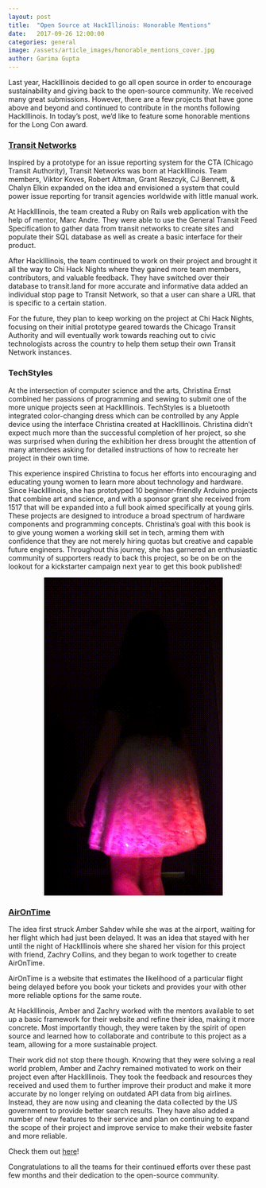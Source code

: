 ```yaml
---
layout: post
title:  "Open Source at HackIllinois: Honorable Mentions"
date:   2017-09-26 12:00:00
categories: general
image: /assets/article_images/honorable_mentions_cover.jpg
author: Garima Gupta
---
```


Last year, HackIllinois decided to go all open source in order to encourage sustainability and giving back to the open-source community. We received many great submissions. However, there are a few projects that have gone above and beyond and continued to contribute in the months following HackIllinois. In today’s post, we’d like to feature some honorable mentions for the Long Con award. 

### [Transit Networks](https://github.com/TransitNetworkGroup/Transit-Network)

Inspired by a prototype for an issue reporting system for the CTA (Chicago Transit Authority), Transit Networks was born at HackIllinois. Team members, Viktor Koves, Robert Altman, Grant Reszcyk, CJ Bennett, & Chalyn Elkin expanded on the idea and envisioned a system that could power issue reporting for transit agencies worldwide with little manual work.

At HackIllinois, the team created a Ruby on Rails web application with the help of mentor, Marc Andre. They were able to use the General Transit Feed Specification to gather data from transit networks to create sites and populate their SQL database as well as create a basic interface for their product.

After HackIllinois, the team continued to work on their project and brought it all the way to Chi Hack Nights where they gained more team members, contributors, and valuable feedback. They have switched over their database to transit.land for more accurate and informative data added an individual stop page to Transit Network, so that a user can share a URL that is specific to a certain station.

For the future, they plan to keep working on the project at Chi Hack Nights, focusing on their initial prototype geared towards the Chicago Transit Authority and will eventually work towards reaching out to civic technologists across the country to help them setup their own Transit Network instances.

### TechStyles

At the intersection of computer science and the arts, Christina Ernst combined her passions of programming and sewing to submit one of the more unique projects seen at HackIllinois. TechStyles is a bluetooth integrated color-changing dress which can be controlled by any Apple device using the interface Christina created at HackIllinois. Christina didn’t expect much more than the successful completion of her project, so she was surprised when during the exhibition her dress brought the attention of many attendees asking for detailed instructions of how to recreate her project in their own time.

This experience inspired Christina to focus her efforts into encouraging and educating young women to learn more about technology and hardware.  Since HackIllinois, she has prototyped 10 beginner-friendly Arduino projects that combine art and science, and with a sponsor grant she received from 1517 that will be expanded into a full book aimed specifically at young girls. These projects are designed to introduce a broad spectrum of hardware components and programming concepts. Christina’s goal with this book is to give young women a working skill set in tech, arming them with confidence that they are not merely hiring quotas but creative and capable future engineers. Throughout this journey, she has garnered an enthusiastic community of supporters ready to back this project, so be on be on the lookout for a kickstarter campaign next year to get this book published!

<img src="/assets/article_images/skirt.gif" style="display: block; margin: auto;" />

### [AirOnTime](http://www.github.com/a-sahdev/airontime)

The idea first struck Amber Sahdev while she was at the airport, waiting for her flight which had just been delayed. It was an idea that stayed with her until the night of HackIllinois where she shared her vision for this project with friend, Zachry Collins, and they began to work together to create AirOnTime.

AirOnTime is a website that estimates the likelihood of a particular flight being delayed before you book your tickets and provides your with other more reliable options for the same route.

At HackIllinois, Amber and Zachry worked with the mentors available to set up a basic framework for their website and refine their idea, making it more concrete. Most importantly though, they were taken by the spirit of open source and learned how to collaborate and contribute to this project as a team, allowing for a more sustainable project.

Their work did not stop there though. Knowing that they were solving a real world problem, Amber and Zachry remained motivated to work on their project even after HackIllinois. They took the feedback and resources they received and used them to further improve their product and make it more accurate by no longer relying on outdated API data from big airlines. Instead, they are now using and cleaning the data collected by the US government to provide better search results. They have also added a number of new features to their service and plan on continuing to expand the scope of their project and improve service to make their website faster and more reliable.

Check them out [here](http://www.aironti.me)!


Congratulations to all the teams for their continued efforts over these past few months and their dedication to the open-source community. 
